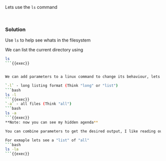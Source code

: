 
Lets use the `ls` command

<br>

### Solution
Use `ls` to help see whats in the filesystem


We can list the current directory using

```bash
ls
```{{exec}}


We can add parameters to a linux command to change its behaviour, lets try

`-l` - long listing format (Think "long" or "list")
```bash
ls -l
```{{exec}}
`-a` - all files (Think "all")
```bash
ls -a
```{{exec}}
**Note: now you can see my hidden agenda**

You can combine parameters to get the desired output, I like reading out the parameters as a sentence to help remember them

For exmaple lets see a "list" of "all"
```bash
ls -la
```{{exec}}
